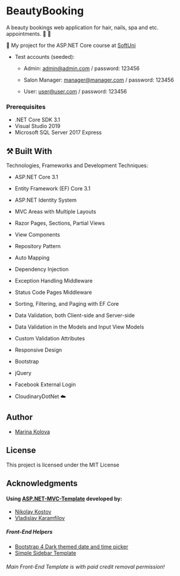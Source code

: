 # BeautyBooking

A beauty bookings web application for hair, nails, spa and etc. appointments.  :calendar: :nail_care:

:dart:  My project for the ASP.NET Core course at [SoftUni](https://softuni.bg/) 

- Test accounts (seeded):

  - Admin: admin@admin.com / password: 123456
  
  - Salon Manager: manager@manager.com / password: 123456
  
  - User: user@user.com / password: 123456

### Prerequisites

- .NET Core SDK 3.1
- Visual Studio 2019
- Microsoft SQL Server 2017 Express

## :hammer_and_pick: Built With

Technologies, Frameworks and Development Techniques:

- ASP.NET Core 3.1
- Entity Framework (EF) Core 3.1

- ASP.NET Identity System
- MVC Areas with Multiple Layouts
- Razor Pages, Sections, Partial Views
- View Components

- Repository Pattern
- Auto Мapping
- Dependency Injection
- Exception Handling Middleware
- Status Code Pages Middleware

- Sorting, Filtering, and Paging with EF Core
- Data Validation, both Client-side and Server-side
- Data Validation in the Models and Input View Models
- Custom Validation Attributes

- Responsive Design
- Bootstrap
- jQuery

- Facebook External Login
- CloudinaryDotNet :cloud:

## Author

- [Marina Kolova](https://github.com/marinakolova)

## License

This project is licensed under the MIT License

## Acknowledgments

#### Using [ASP.NET-MVC-Template](https://github.com/NikolayIT/ASP.NET-MVC-Template) developed by:
- [Nikolay Kostov](https://github.com/NikolayIT)
- [Vladislav Karamfilov](https://github.com/vladislav-karamfilov)

##### Front-End Helpers
 - [Bootstrap 4 Dark themed date and time picker](https://bbbootstrap.com/snippets/dark-themed-date-and-time-picker-76906698)
 - [Simple Sidebar Template](https://startbootstrap.com/templates/simple-sidebar/)

###### Main Front-End Template is with paid credit removal permission!

